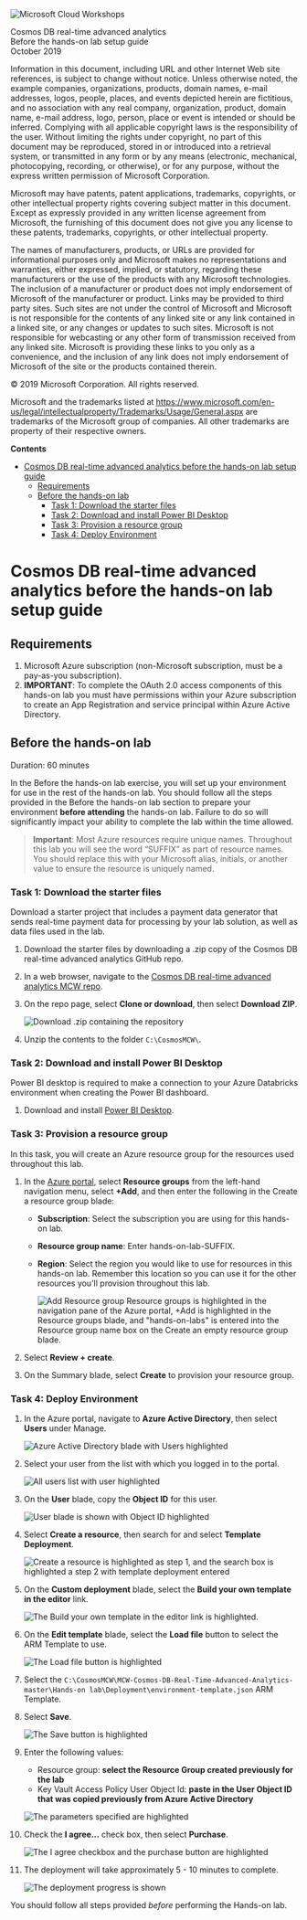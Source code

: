 ![](https://github.com/Microsoft/MCW-Template-Cloud-Workshop/raw/master/Media/ms-cloud-workshop.png 'Microsoft Cloud Workshops')

<div class="MCWHeader1">
Cosmos DB real-time advanced analytics
</div>

<div class="MCWHeader2">
Before the hands-on lab setup guide
</div>

<div class="MCWHeader3">
October 2019
</div>

Information in this document, including URL and other Internet Web site references, is subject to change without notice. Unless otherwise noted, the example companies, organizations, products, domain names, e-mail addresses, logos, people, places, and events depicted herein are fictitious, and no association with any real company, organization, product, domain name, e-mail address, logo, person, place or event is intended or should be inferred. Complying with all applicable copyright laws is the responsibility of the user. Without limiting the rights under copyright, no part of this document may be reproduced, stored in or introduced into a retrieval system, or transmitted in any form or by any means (electronic, mechanical, photocopying, recording, or otherwise), or for any purpose, without the express written permission of Microsoft Corporation.

Microsoft may have patents, patent applications, trademarks, copyrights, or other intellectual property rights covering subject matter in this document. Except as expressly provided in any written license agreement from Microsoft, the furnishing of this document does not give you any license to these patents, trademarks, copyrights, or other intellectual property.

The names of manufacturers, products, or URLs are provided for informational purposes only and Microsoft makes no representations and warranties, either expressed, implied, or statutory, regarding these manufacturers or the use of the products with any Microsoft technologies. The inclusion of a manufacturer or product does not imply endorsement of Microsoft of the manufacturer or product. Links may be provided to third party sites. Such sites are not under the control of Microsoft and Microsoft is not responsible for the contents of any linked site or any link contained in a linked site, or any changes or updates to such sites. Microsoft is not responsible for webcasting or any other form of transmission received from any linked site. Microsoft is providing these links to you only as a convenience, and the inclusion of any link does not imply endorsement of Microsoft of the site or the products contained therein.

© 2019 Microsoft Corporation. All rights reserved.

Microsoft and the trademarks listed at <https://www.microsoft.com/en-us/legal/intellectualproperty/Trademarks/Usage/General.aspx> are trademarks of the Microsoft group of companies. All other trademarks are property of their respective owners.

**Contents**

<!-- TOC -->

- [Cosmos DB real-time advanced analytics before the hands-on lab setup guide](#cosmos-db-real-time-advanced-analytics-before-the-hands-on-lab-setup-guide)
  - [Requirements](#requirements)
  - [Before the hands-on lab](#before-the-hands-on-lab)
    - [Task 1: Download the starter files](#task-1-download-the-starter-files)
    - [Task 2: Download and install Power BI Desktop](#task-2-download-and-install-power-bi-desktop)
    - [Task 3: Provision a resource group](#task-3-provision-a-resource-group)
    - [Task 4: Deploy Environment](#task-4-deploy-environment)

<!-- /TOC -->

# Cosmos DB real-time advanced analytics before the hands-on lab setup guide

## Requirements

1. Microsoft Azure subscription (non-Microsoft subscription, must be a pay-as-you subscription).
2. **IMPORTANT**: To complete the OAuth 2.0 access components of this hands-on lab you must have permissions within your Azure subscription to create an App Registration and service principal within Azure Active Directory.

## Before the hands-on lab

Duration: 60 minutes

In the Before the hands-on lab exercise, you will set up your environment for use in the rest of the hands-on lab. You should follow all the steps provided in the Before the hands-on lab section to prepare your environment **before attending** the hands-on lab. Failure to do so will significantly impact your ability to complete the lab within the time allowed.

> **Important**: Most Azure resources require unique names. Throughout this lab you will see the word “SUFFIX” as part of resource names. You should replace this with your Microsoft alias, initials, or another value to ensure the resource is uniquely named.

### Task 1: Download the starter files

Download a starter project that includes a payment data generator that sends real-time payment data for processing by your lab solution, as well as data files used in the lab.

1. Download the starter files by downloading a .zip copy of the Cosmos DB real-time advanced analytics GitHub repo.

2. In a web browser, navigate to the [Cosmos DB real-time advanced analytics MCW repo](https://github.com/Microsoft/MCW-Cosmos-DB-Real-Time-Advanced-Analytics).

3. On the repo page, select **Clone or download**, then select **Download ZIP**.

   ![Download .zip containing the repository](media/git-hub-download-repo.png 'Download ZIP')

4. Unzip the contents to the folder `C:\CosmosMCW\`.

### Task 2: Download and install Power BI Desktop

Power BI desktop is required to make a connection to your Azure Databricks environment when creating the Power BI dashboard.

1. Download and install [Power BI Desktop](https://powerbi.microsoft.com/desktop/).

### Task 3: Provision a resource group

In this task, you will create an Azure resource group for the resources used throughout this lab.

1. In the [Azure portal](https://portal.azure.com), select **Resource groups** from the left-hand navigation menu, select **+Add**, and then enter the following in the Create a resource group blade:

   - **Subscription**: Select the subscription you are using for this hands-on lab.

   - **Resource group name**: Enter hands-on-lab-SUFFIX.

   - **Region**: Select the region you would like to use for resources in this hands-on lab. Remember this location so you can use it for the other resources you'll provision throughout this lab.

     ![Add Resource group Resource groups is highlighted in the navigation pane of the Azure portal, +Add is highlighted in the Resource groups blade, and "hands-on-labs" is entered into the Resource group name box on the Create an empty resource group blade.](./media/create-resource-group.png 'Create resource group')

2. Select **Review + create**.

3. On the Summary blade, select **Create** to provision your resource group.

### Task 4: Deploy Environment

1. In the Azure portal, navigate to **Azure Active Directory**, then select **Users** under Manage.

   ![Azure Active Directory blade with Users highlighted](media/deploy-azure-ad-users-link.png 'Azure Active Directory blade with Users highlighted')

2. Select your user from the list with which you logged in to the portal.

   ![All users list with user highlighted](media/deploy-azure-ad-user-list.png 'All users list with user highlighted')

3. On the **User** blade, copy the **Object ID** for this user.

   ![User blade is shown with Object ID highlighted](media/deploy-azure-ad-user-object-id.png 'User blade is shown with Object ID highlighted')

4. Select **Create a resource**, then search for and select **Template Deployment**.

   ![Create a resource is highlighted as step 1, and the search box is highlighted a step 2 with template deployment entered](media/deploy-create-resource-search-template-deployment.png 'Create a resource is highlighted as step 1, and the search box is highlighted a step 2 with template deployment entered')

5. On the **Custom deployment** blade, select the **Build your own template in the editor** link.

   ![The Build your own template in the editor link is highlighted.](media/deploy-deployment-build-your-own-link.png 'Custom deployment')

6. On the **Edit template** blade, select the **Load file** button to select the ARM Template to use.

   ![The Load file button is highlighted](media/deploy-deployment-load-file-button.png 'The Load file button is highlighted')

7. Select the `C:\CosmosMCW\MCW-Cosmos-DB-Real-Time-Advanced-Analytics-master\Hands-on lab\Deployment\environment-template.json` ARM Template.

8. Select **Save**.

   ![The Save button is highlighted](media/deploy-deployment-arm-template-save.png 'The Save button is highlighted')

9. Enter the following values:

   - Resource group: **select the Resource Group created previously for the lab**
   - Key Vault Access Policy User Object Id: **paste in the User Object ID that was copied previously from Azure Active Directory**

   ![The parameters specified are highlighted](media/deploy-deployment-parameter-fields.png 'The parameters specified are highlighted')

10. Check the **I agree...** check box, then select **Purchase**.

    ![The I agree checkbox and the purchase button are highlighted](media/deploy-deployment-purchase-button.png 'The I agree checkbox and the purchase button are highlighted')

11. The deployment will take approximately 5 - 10 minutes to complete.

    ![The deployment progress is shown](media/deploy-deployment-progress.png 'The deployment progress is shown')

You should follow all steps provided _before_ performing the Hands-on lab.
